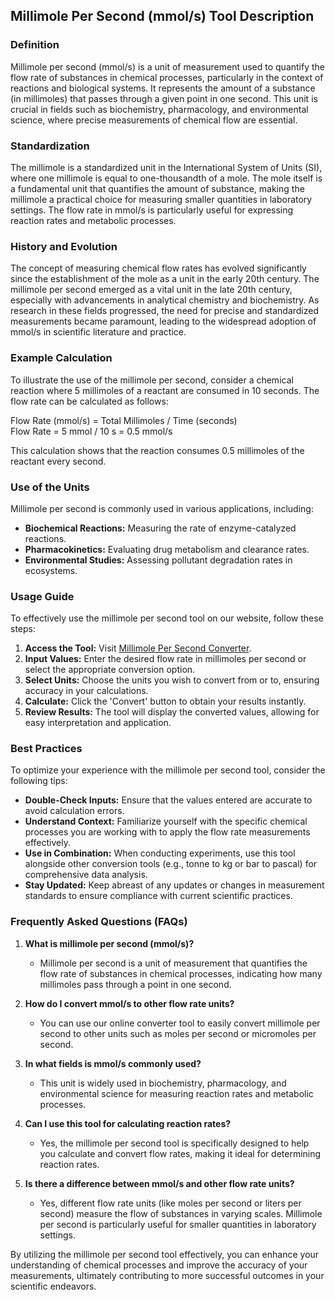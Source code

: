 ## Millimole Per Second (mmol/s) Tool Description

### Definition
Millimole per second (mmol/s) is a unit of measurement used to quantify the flow rate of substances in chemical processes, particularly in the context of reactions and biological systems. It represents the amount of a substance (in millimoles) that passes through a given point in one second. This unit is crucial in fields such as biochemistry, pharmacology, and environmental science, where precise measurements of chemical flow are essential.

### Standardization
The millimole is a standardized unit in the International System of Units (SI), where one millimole is equal to one-thousandth of a mole. The mole itself is a fundamental unit that quantifies the amount of substance, making the millimole a practical choice for measuring smaller quantities in laboratory settings. The flow rate in mmol/s is particularly useful for expressing reaction rates and metabolic processes.

### History and Evolution
The concept of measuring chemical flow rates has evolved significantly since the establishment of the mole as a unit in the early 20th century. The millimole per second emerged as a vital unit in the late 20th century, especially with advancements in analytical chemistry and biochemistry. As research in these fields progressed, the need for precise and standardized measurements became paramount, leading to the widespread adoption of mmol/s in scientific literature and practice.

### Example Calculation
To illustrate the use of the millimole per second, consider a chemical reaction where 5 millimoles of a reactant are consumed in 10 seconds. The flow rate can be calculated as follows:

Flow Rate (mmol/s) = Total Millimoles / Time (seconds)  
Flow Rate = 5 mmol / 10 s = 0.5 mmol/s

This calculation shows that the reaction consumes 0.5 millimoles of the reactant every second.

### Use of the Units
Millimole per second is commonly used in various applications, including:
- **Biochemical Reactions:** Measuring the rate of enzyme-catalyzed reactions.
- **Pharmacokinetics:** Evaluating drug metabolism and clearance rates.
- **Environmental Studies:** Assessing pollutant degradation rates in ecosystems.

### Usage Guide
To effectively use the millimole per second tool on our website, follow these steps:
1. **Access the Tool:** Visit [Millimole Per Second Converter](https://www.inayam.co/unit-converter/flow_rate_mole).
2. **Input Values:** Enter the desired flow rate in millimoles per second or select the appropriate conversion option.
3. **Select Units:** Choose the units you wish to convert from or to, ensuring accuracy in your calculations.
4. **Calculate:** Click the 'Convert' button to obtain your results instantly.
5. **Review Results:** The tool will display the converted values, allowing for easy interpretation and application.

### Best Practices
To optimize your experience with the millimole per second tool, consider the following tips:
- **Double-Check Inputs:** Ensure that the values entered are accurate to avoid calculation errors.
- **Understand Context:** Familiarize yourself with the specific chemical processes you are working with to apply the flow rate measurements effectively.
- **Use in Combination:** When conducting experiments, use this tool alongside other conversion tools (e.g., tonne to kg or bar to pascal) for comprehensive data analysis.
- **Stay Updated:** Keep abreast of any updates or changes in measurement standards to ensure compliance with current scientific practices.

### Frequently Asked Questions (FAQs)

1. **What is millimole per second (mmol/s)?**
   - Millimole per second is a unit of measurement that quantifies the flow rate of substances in chemical processes, indicating how many millimoles pass through a point in one second.

2. **How do I convert mmol/s to other flow rate units?**
   - You can use our online converter tool to easily convert millimole per second to other units such as moles per second or micromoles per second.

3. **In what fields is mmol/s commonly used?**
   - This unit is widely used in biochemistry, pharmacology, and environmental science for measuring reaction rates and metabolic processes.

4. **Can I use this tool for calculating reaction rates?**
   - Yes, the millimole per second tool is specifically designed to help you calculate and convert flow rates, making it ideal for determining reaction rates.

5. **Is there a difference between mmol/s and other flow rate units?**
   - Yes, different flow rate units (like moles per second or liters per second) measure the flow of substances in varying scales. Millimole per second is particularly useful for smaller quantities in laboratory settings.

By utilizing the millimole per second tool effectively, you can enhance your understanding of chemical processes and improve the accuracy of your measurements, ultimately contributing to more successful outcomes in your scientific endeavors.